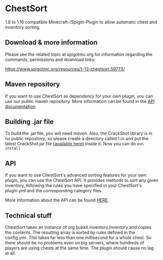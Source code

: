 # ChestSort
1.8 to 1.16 compatible Minecraft-/Spigot-Plugin to allow automatic chest and inventory sorting.

## Download & more information
Please see the related topic at spigotmc.org for information regarding the commands, permissions and download links:

https://www.spigotmc.org/resources/1-13-chestsort.59773/

## Maven repository
If you want to use ChestSort as dependency for your own plugin, you can use our public maven repository. More information can be found in the [API documentation](https://github.com/JEFF-Media-GbR/Spigot-ChestSort/blob/master/HOW_TO_USE_API.md).

## Building .jar file
To build the .jar file, you will need maven. Also, the CrackShot library is in no public repository, so please create a directory called `lib` and put the latest CrackShot.jar file [(available here)](https://www.spigotmc.org/resources/crackshot-guns.48301/) inside it. Now you can do `mvn install`

## API
If you want to use ChestSort's advanced sorting features for your own plugin, you can use the ChestSort API. It provides methods to sort any given inventory, following the rules you have specified in your ChestSort's plugin.yml and the corresponding category files.

More information about the API can be found [HERE](https://github.com/JEFF-Media-GbR/Spigot-ChestSort/blob/master/HOW_TO_USE_API.md).

## Technical stuff
ChestSort takes an instance of org.bukkit.inventory.Inventory and copies the contents. The resulting array is sorted by rules defined in the config.yml. This takes far less than one millisecond for a whole chest. So there should be no problems even on big servers, where hundreds of players are using chests at the same time.
The plugin should cause no lag at all.